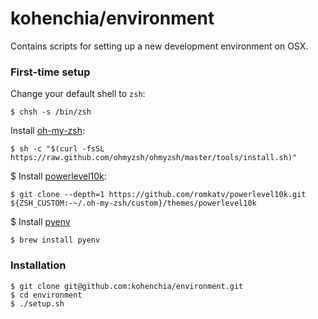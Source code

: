 # kohenchia/environment

Contains scripts for setting up a new development environment on OSX.

### First-time setup

Change your default shell to `zsh`:

```
$ chsh -s /bin/zsh
```

Install [oh-my-zsh](https://ohmyz.sh):

```
$ sh -c "$(curl -fsSL https://raw.github.com/ohmyzsh/ohmyzsh/master/tools/install.sh)"
```

$ Install [powerlevel10k](https://github.com/romkatv/powerlevel10k#oh-my-zsh):

```
$ git clone --depth=1 https://github.com/romkatv/powerlevel10k.git ${ZSH_CUSTOM:-~/.oh-my-zsh/custom}/themes/powerlevel10k
```

$ Install [pyenv](https://github.com/pyenv/pyenv)

```
$ brew install pyenv
```

### Installation

```
$ git clone git@github.com:kohenchia/environment.git
$ cd environment
$ ./setup.sh
```